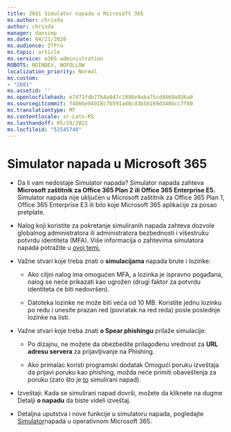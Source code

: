 ```yaml
---
title: 2681 Simulator napada u Microsoft 365
ms.author: chrisda
author: chrisda
manager: dansimp
ms.date: 04/21/2020
ms.audience: ITPro
ms.topic: article
ms.service: o365-administration
ROBOTS: NOINDEX, NOFOLLOW
localization_priority: Normal
ms.custom:
- "2681"
ms.assetid: ''
ms.openlocfilehash: e7d71fdb77b4a047c1998e9aba75cdd469a936a8
ms.sourcegitcommit: f4866e94918c7b591ad0cd3b58169d340bcc7f00
ms.translationtype: MT
ms.contentlocale: sr-Latn-RS
ms.lasthandoff: 05/19/2021
ms.locfileid: "52545740"
---
```

# <a name="attack-simulator-in-microsoft-365"></a>Simulator napada u Microsoft 365

- Da li vam nedostaje Simulator napada? Simulator napada zahteva **Microsoft zaštitnik za Office 365 Plan 2** **ili Office 365 Enterprise E5.** Simulator napada  nije uključen u Microsoft zaštitnik za Office 365 Plan 1, Office 365 Enterprise E3 ili bilo koje Microsoft 365 aplikacije za posao pretplate.

- Nalog koji koristite za pokretanje simuliranih napada zahteva dozvole globalnog administratora ili administratora bezbednosti i višestruku potvrdu identiteta (MFA). Više informacija o zahtevima simulatora napada potražite u [ovoj temi.](/microsoft-365/security/office-365-security/attack-simulator)

- Važne stvari koje treba znati o **simulacijama** napada brute i lozinke:

  - Ako ciljni nalog ima omogućen MFA, a lozinka je ispravno pogađana, nalog se neće prikazati kao ugrožen (drugi faktor za potvrdu identiteta će biti nedovršen).

  - Datoteka lozinke ne može biti veća od 10 MB. Koristite jednu lozinku po redu i unesite prazan red (povratak na red reda) posle poslednje lozinke na listi.

- Važne stvari koje treba znati **o Spear phishingu** prilaže simulacije:

  - Po dizajnu, ne možete da obezbedite prilagođenu vrednost za **URL adresu servera** za prijavljivanje na Phishing.

  - Ako primalac koristi programski dodatak Omogući poruku izveštaja da prijavi poruku kao phishing, možda neće primiti obaveštenja za poruku (zato što je [to](/microsoft-365/security/office-365-security/enable-the-report-message-add-in) simulirani napad).

- Izveštaji: Kada se simulirani napad dovrši, možete da kliknete na dugme Detalji **o napadu** da biste videli izveštaj.

- Detaljna uputstva i nove funkcije u simulatoru napada, pogledajte [Simulator](/microsoft-365/security/office-365-security/attack-simulator)napada u operativnom Microsoft 365.
